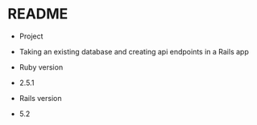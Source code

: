 # README

* Project

- Taking an existing database and creating api endpoints in a Rails app

* Ruby version 
- 2.5.1

* Rails version 
- 5.2
